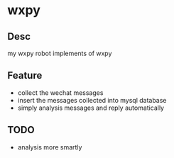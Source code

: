 # wxpy

## Desc

my wxpy robot implements of wxpy

## Feature

- collect the wechat messages
- insert the messages collected into mysql database
- simply analysis messages and reply automatically

## TODO

- analysis more smartly